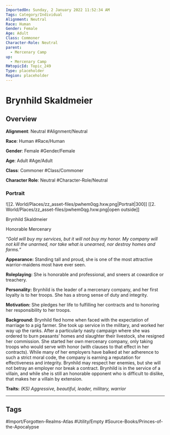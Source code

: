 ```yaml
---
ImportedOn: Sunday, 2 January 2022 11:52:34 AM
Tags: Category/Individual
Alignment: Neutral
Race: Human
Gender: Female
Age: Adult
Class: Commoner
Character-Role: Neutral
parent:
  - Mercenary Camp
up:
  - Mercenary Camp
RWtopicId: Topic_249
Type: placeholder
Region: placeholder
---
```

# Brynhild Skaldmeier
## Overview
**Alignment**: Neutral
#Alignment/Neutral

**Race**: Human
#Race/Human

**Gender**: Female
#Gender/Female

**Age**: Adult
#Age/Adult

**Class**: Commoner
#Class/Commoner

**Character Role**: Neutral
#Character-Role/Neutral

### Portrait
![[2. World/Places/zz_asset-files/pwhem0qg.hxw.png|Portrait|300]]
[[2. World/Places/zz_asset-files/pwhem0qg.hxw.png|open outside]]

Brynhild Skaldmeier

Honorable Mercenary

*“Gold will buy my services, but it will not buy my honor. My company will not kill the unarmed, nor take what is unearned, nor destroy homes and farms.”*

**Appearance:** Standing tall and proud, she is one of the most attractive warrior-maidens most have ever seen.

**Roleplaying:** She is honorable and professional, and sneers at cowardice or treachery.

**Personality:** Brynhild is the leader of a mercenary company, and her first loyalty is to her troops. She has a strong sense of duty and integrity.

**Motivation:** She pledges her life to fulfilling her contracts and to honoring her responsibility to her troops.

**Background:** Brynhild fled home when faced with the expectation of marriage to a pig farmer. She took up service in the military, and worked her way up the ranks. After a particularly nasty campaign where she was ordered to burn peasants’ homes and slaughter their livestock, she resigned her commission. She started her own mercenary company, only taking troops who would serve with honor (with clauses to that effect in her contracts). While many of her employers have balked at her adherence to such a strict moral code, the company is earning a reputation for effectiveness and integrity. Brynhild may respect her enemies, but she will not betray an employer nor break a contract. Brynhild is in the service of a villain, and while she is still an honorable opponent who is difficult to dislike, that makes her a villain by extension.

**Traits:** *(KS) Aggressive, beautiful, leader, military, warrior*


---
## Tags
#Import/Forgotten-Realms-Atlas #Utility/Empty #Source-Books/Princes-of-the-Apocalypse


